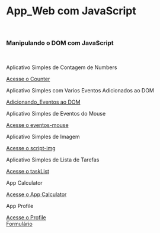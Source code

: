 <h1>App_Web com JavaScript</h1> 
<br>
<h3>Manipulando o DOM com JavaScript</h3>
<br>
<P>Aplicativo Simples de Contagem de Numbers</P>
<a href="counter/index.html" target="_blank">Acesse o Counter</a>
<br>
<P>Aplicativo Simples com Varios Eventos Adicionados ao DOM</P>
<a href="Adicionando_Eventos/ex01.html" target="_blank">Adicionando_Eventos ao DOM</a>
<br>
<P>Aplicativo Simples de Eventos do Mouse</P>
<a href="eventos-mouse/index.html" target="_blank">Acesse o eventos-mouse</a>
<br>
<P>Aplicativo Simples de Imagem</P>
<a href="script-img/index.html" target="_blank">Acesse o script-img</a>
<br>
<P>Aplicativo Simples de Lista de Tarefas</P>
<a href="taskList/task-list.html" target="_blank">Acesse o taskList</a>
<br>
<P>App Calculator</P>
<a href="calculator/index.html" target="_blank">Acesse o App Calculator</a>
<br>
<p>App Profile</p>
<a href= "Profile-Project/src/App.jsx" target="_blank">Acesse o Profile</a>
<br>
<a href="form/form.html" target="_blank">Formulário</a>
<br>
